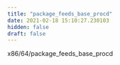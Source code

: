 ```yaml
---
title: "package_feeds_base_procd"
date: 2021-02-18 15:10:27.230103
hidden: false
draft: false
---
```


x86/64/package_feeds_base_procd

